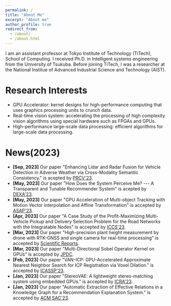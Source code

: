 ```yaml
---
permalink: /
title: "About Me"
excerpt: "About me"
author_profile: true
redirect_from: 
  - /about/
  - /about.html
---
```


I am an assistant professor at Tokyo Institute of Technology (TiTech), School of Computing. I received Ph.D. in Intelligent systems engineering from the University of Tsukuba. Before joining TiTech, I was a researcher at the National Institue of Advanced Industrial Science and Technology (AIST).

Research Interests 
======
* GPU Accelerator: kernel designs for high-performance computing that uses graphics processing units to crunch data.
* Real-time vision system: accelerating the processing of high complexity vision algorithms using special hardware such as FPGAs and GPUs.
* High-performance large-scale data processing: efficient algorithms for large-scale data processing.

News(2023) 
======
* **[Sep, 2023]** Our paper "Enhancing Lidar and Radar Fusion for Vehicle Detection in Adverse Weather via Cross-Modality Semantic Consistency." is acepted by [PRCV'23](https://www.prcv2023.cn/2023prcv).
* **[May, 2023]** Our paper "How Does the System Perceive Me? --- A Transparent and Tunable Recommender System" is acepted by [DEXA'23](https://www.dexa.org/node/97).
* **[May, 2023]** Our paper "GPU Acceleration of Multi-object Tracking with Motion Vector interpolation and Affine Transformation" is accepted by [ASAP'23](https://www.asap2023.org/).
* **[Apr, 2023]** Our paper "A Case Study of the Profit-Maximizing Multi-Vehicle Pickup and Delivery Selection Problem for the Road Networks with the Integratable Nodes" is accepted by [ICCS'23](https://www.iccs-meeting.org/iccs2023/).
* **[Mar, 2023]** Our paper "High-precision plant height measurement by drone with RTK-GNSS and single camera for real-time processing" is accepted by [Scientific Reports](https://www.nature.com/srep/?gclid=Cj0KCQjw8e-gBhD0ARIsAJiDsaWLS0GQTXEuyE7T8oiVjFwN0URCmeQmlmbRlnDv7pPXY8dHax6lKHIaAjH7EALw_wcB).
* **[Mar, 2023]** Our paper "Multi-Directional Sobel Operator Kernel on GPUs" is accepted by [JPDC](https://www.sciencedirect.com/journal/journal-of-parallel-and-distributed-computing).
* **[Feb, 2023]** Our paper "VAN-ICP: GPU-Accelerated Approximate Nearest Neighbor Search for ICP Registration via Voxel Dilation." is accepted by [ICASSP'23](https://2023.ieeeicassp.org/).
* **[Jan, 2023]** Our paper "StereoVAE: A lightweight stereo-matching system using embedded GPUs." is accepted by [ICRA'23](https://www.icra2023.org/).
* **[Jan, 2023]** Our paper "Automatic Extraction of Effective Relations in a Knowledge Graph for a Recommendation Explanation System." is accepted by [ACM SAC'23](https://www.sigapp.org/sac/sac2023/index.html).


